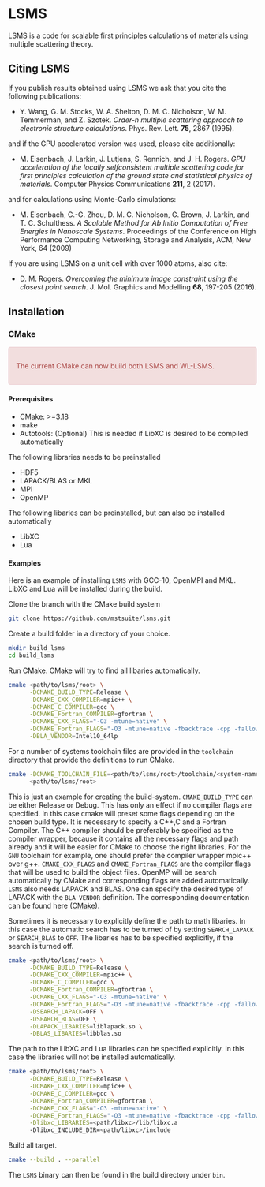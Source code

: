# LSMS
LSMS is a code for scalable first principles calculations of materials using multiple scattering theory.

## Citing LSMS
If you publish results obtained using LSMS we ask that you cite the following publications:

* Y. Wang, G. M. Stocks, W. A. Shelton, D. M. C. Nicholson, W. M. Temmerman, and Z. Szotek. _Order-n multiple scattering approach to electronic structure calculations_. Phys. Rev. Lett. **75**, 2867 (1995).

and if the GPU accelerated version was used, please cite additionally:

* M. Eisenbach, J. Larkin, J. Lutjens, S. Rennich, and J. H. Rogers. _GPU acceleration of the locally selfconsistent multiple scattering code for first principles calculation of the ground state and statistical physics of materials_. Computer Physics Communications **211**, 2 (2017).

and for calculations using Monte-Carlo simulations:

* M. Eisenbach, C.-G. Zhou, D. M. C. Nicholson, G. Brown, J. Larkin, and T. C. Schulthess. _A Scalable Method for Ab Initio Computation of Free Energies in Nanoscale Systems_. Proceedings of the Conference on High Performance Computing Networking, Storage and Analysis, ACM, New York, 64 (2009)

If you are using LSMS on a unit cell with over 1000 atoms, also cite:

* D. M. Rogers. _Overcoming the minimum image constraint using the closest point search_. J. Mol. Graphics and Modelling **68**, 197-205 (2016).

## Installation

### CMake

<div style="padding: 15px; border: 1px solid transparent; border-color: transparent; margin-bottom: 20px; border-radius: 4px; color: #a94442; background-color: #f2dede; border-color: #ebccd1;">

The current CMake can now build both LSMS and WL-LSMS.

</div>

#### Prerequisites

- CMake: >=3.18
- make
- Autotools: (Optional) This is needed if LibXC is desired to be compiled automatically

The following libraries needs to be preinstalled

- HDF5
- LAPACK/BLAS or MKL
- MPI
- OpenMP

The following libaries can be preinstalled, but can also be installed automatically

- LibXC
- Lua


#### Examples

Here is an example of installing `LSMS` with GCC-10, OpenMPI and MKL. LibXC and Lua will be installed during the build. 

Clone the branch with the CMake build system

```bash
git clone https://github.com/mstsuite/lsms.git
```

Create a build folder in a directory of your choice.

```bash
mkdir build_lsms
cd build_lsms
```

Run CMake. CMake will try to find all libaries automatically.

```bash
cmake <path/to/lsms/root> \
      -DCMAKE_BUILD_TYPE=Release \
      -DCMAKE_CXX_COMPILER=mpic++ \
      -DCMAKE_C_COMPILER=gcc \
      -DCMAKE_Fortran_COMPILER=gfortran \
      -DCMAKE_CXX_FLAGS="-O3 -mtune=native" \
      -DCMAKE_Fortran_FLAGS="-O3 -mtune=native -fbacktrace -cpp -fallow-argument-mismatch" \
      -DBLA_VENDOR=Intel10_64lp
```

For a number of systems toolchain files are provided in the `toolchain` directory that provide the definitions to run CMake.

```bash
cmake -DCMAKE_TOOLCHAIN_FILE=<path/to/lsms/root>/toolchain/<system-name>.cmake \
      <path/to/lsms/root>
```

This is just an example for creating the build-system. `CMAKE_BUILD_TYPE` can be either Release or Debug. This has only an
effect if no compiler flags are specified. In this case cmake will preset some flags depending on the chosen 
build type. It is necessary to specify a C++,C and a Fortran Compiler. The C++ compiler should be preferably be specified
as the compiler wrapper, because it contains all the necessary flags and path already and it will be easier for CMake to choose the right
libraries. For the  `GNU` toolchain for example, one should prefer the compiler wrapper mpic++ over g++.
`CMAKE_CXX_FLAGS` and `CMAKE_Fortran_FLAGS` are the compiler flags that will be used to build the object files. 
OpenMP will be search automatically by CMake and corresponding flags are added automatically.
`LSMS` also needs LAPACK and BLAS. One can specify the desired type of LAPACK with the `BLA_VENDOR` definition. 
The corresponding documentation can be found here ([CMake](https://cmake.org/cmake/help/v3.18/module/FindLAPACK.html)).

Sometimes it is necessary to explicitly define the path to math libaries. In this case the automatic search has
to be turned of by setting `SEARCH_LAPACK` or `SEARCH_BLAS` to `OFF`. The libaries has to be specified explicitly, if 
the search is turned off.

```bash
cmake <path/to/lsms/root> \
      -DCMAKE_BUILD_TYPE=Release \
      -DCMAKE_CXX_COMPILER=mpic++ \
      -DCMAKE_C_COMPILER=gcc \
      -DCMAKE_Fortran_COMPILER=gfortran \
      -DCMAKE_CXX_FLAGS="-O3 -mtune=native" \
      -DCMAKE_Fortran_FLAGS="-O3 -mtune=native -fbacktrace -cpp -fallow-argument-mismatch" \
      -DSEARCH_LAPACK=OFF \
      -DSEARCH_BLAS=OFF \
      -DLAPACK_LIBARIES=liblapack.so \
      -DBLAS_LIBARIES=libblas.so
```

The path to the LibXC and Lua libraries can be specified explicitly. In this case the libraries will not be installed
automatically.

```bash
cmake <path/to/lsms/root> \
      -DCMAKE_BUILD_TYPE=Release \
      -DCMAKE_CXX_COMPILER=mpic++ \
      -DCMAKE_C_COMPILER=gcc \
      -DCMAKE_Fortran_COMPILER=gfortran \
      -DCMAKE_CXX_FLAGS="-O3 -mtune=native" \
      -DCMAKE_Fortran_FLAGS="-O3 -mtune=native -fbacktrace -cpp -fallow-argument-mismatch" \
      -Dlibxc_LIBRARIES=<path/libxc>/lib/libxc.a
      -Dlibxc_INCLUDE_DIR=<path/libxc>/include
```

Build all target.

```bash
cmake --build . --parallel
```

The `LSMS` binary can then be found in the build directory under ```bin```.

